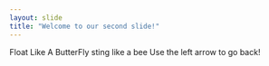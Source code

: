 ```yaml
---
layout: slide
title: "Welcome to our second slide!"
---
```

Float Like A ButterFly sting like  a bee
Use the left arrow to go back!
